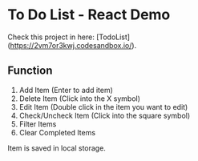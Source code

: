 # To Do List - React Demo

Check this project in here: [TodoList] (https://2vm7or3kwj.codesandbox.io/).

## Function

1. Add Item (Enter to add item)
1. Delete Item (Click into the X symbol)
1. Edit Item (Double click in the item you want to edit)
1. Check/Uncheck Item (Click into the square symbol)
1. Filter Items
1. Clear Completed Items

Item is saved in local storage.